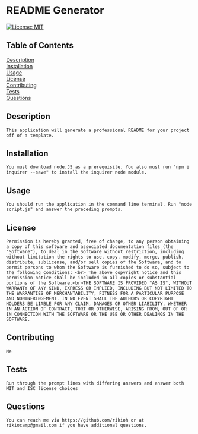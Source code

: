 # README Generator     
[![License: MIT](https://img.shields.io/badge/License-MIT-yellow.svg)](https://opensource.org/licenses/MIT)

## Table of Contents
[Description](#Description)<br>
[Installation](#Installation)<br>
[Usage](#Usage)<br>
[License](#License)<br>
[Contributing](#Contributing)<br>
[Tests](#Tests)<br>
[Questions](#Questions)

## Description 
    This application will generate a professional README for your project off of a template.

## Installation 
    You must download node.JS as a prerequisite. You also must run "npm i inquirer --save" to install the inquirer node module.

## Usage 
    You should run the application in the command line terminal. Run "node script.js" and answer the preceding prompts.

## License 
    Permission is hereby granted, free of charge, to any person obtaining a copy of this software and associated documentation files (the "Software"), to deal in the Software without restriction, including without limitation the rights to use, copy, modify, merge, publish, distribute, sublicense, and/or sell copies of the Software, and to permit persons to whom the Software is furnished to do so, subject to the following conditions: <br> The above copyright notice and this permission notice shall be included in all copies or substantial portions of the Software.<br>THE SOFTWARE IS PROVIDED "AS IS", WITHOUT WARRANTY OF ANY KIND, EXPRESS OR IMPLIED, INCLUDING BUT NOT LIMITED TO THE WARRANTIES OF MERCHANTABILITY, FITNESS FOR A PARTICULAR PURPOSE AND NONINFRINGEMENT. IN NO EVENT SHALL THE AUTHORS OR COPYRIGHT HOLDERS BE LIABLE FOR ANY CLAIM, DAMAGES OR OTHER LIABILITY, WHETHER IN AN ACTION OF CONTRACT, TORT OR OTHERWISE, ARISING FROM, OUT OF OR IN CONNECTION WITH THE SOFTWARE OR THE USE OR OTHER DEALINGS IN THE SOFTWARE.

## Contributing 
    Me

## Tests 
    Run through the prompt lines with differing answers and answer both MIT and ISC license choices

## Questions 
    You can reach me via https://github.com/rikioh or at rikiocamp@gmail.com if you have additional questions.